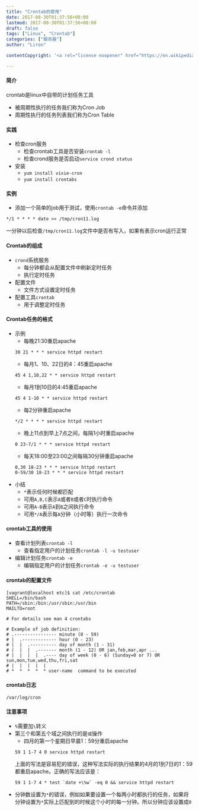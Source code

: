 ```yaml
---
title: "Crontab的使用"
date: 2017-08-30T01:37:56+08:00
lastmod: 2017-08-30T01:37:56+08:00
draft: false
tags: ["Linux", "Crontab"]
categories: ["服务器"]
author: "Liron"

contentCopyright: '<a rel="license noopener" href="https://en.wikipedia.org/wiki/Wikipedia:Text_of_Creative_Commons_Attribution-ShareAlike_3.0_Unported_License" target="_blank">Creative Commons Attribution-ShareAlike License</a>'

---
```



#### 简介
crontab是linux中自带的计划任务工具

- 被周期性执行的任务我们称为Cron Job
- 周期性执行的任务列表我们称为Cron Table

#### 实践
- 检查cron服务
    - 检查crontab工具是否安装`crontab -l`
    - 检查crond服务是否启动`service crond status`
- 安装
    - `yum install vixie-cron`
    - `yum install crontabs`

#### 实例
- 添加一个简单的job用于测试，使用`crontab -e`命令并添加
```
*/1 * * * * date >> /tmp/cron11.log
```
一分钟以后检查`/tmp/cron11.log`文件中是否有写入，如果有表示cron运行正常

#### Crontab的组成
- `crond`系统服务
    - 每分钟都会从配置文件中刷新定时任务
    - 执行定时任务
- 配置文件
    - 文件方式设置定时任务
- 配置工具`crontab`
    - 用于调整定时任务

#### Crontab任务的格式

- 示例
    - 每晚21:30重启apache
    ```
    30 21 * * * service httpd restart
    ```
    - 每月1、10、22日的4：45重启apache
    ```
    45 4 1,10,22 * * service httpd restart
    ```
    - 每月1到10日的4:45重启apache
    ```
    45 4 1-10 * * service httpd restart
    ```
    - 每2分钟重启apache
    ```
    */2 * * * * service httpd restart
    ```
    - 晚上11点到早上7点之间，每隔1小时重启apache
    ```
    0 23-7/1 * * * service httpd restart
    ```
    - 每天18:00至23:00之间每隔30分钟重启apache
    ```
    0,30 18-23 * * * service httpd restart
    0-59/30 18-23 * * * service httpd restart
    ```
- 小结
    - `*`表示任何时候都匹配
    - 可用`A,B,C`表示`A`或者`B`或者`C`时执行命令
    - 可用`A-B`表示`A`到`B`之间执行命令
    - 可用`*/A`表示每`A`分钟（小时等）执行一次命令

#### crontab工具的使用
- 查看计划列表`crontab -l`
    - 查看指定用户的计划任务`crontab -l -u testuser`
- 编辑计划任务`crontab -e`
    - 编辑指定用户的计划任务`crontab -e -u testuser`

#### crontab的配置文件

```
[vagrant@localhost etc]$ cat /etc/crontab
SHELL=/bin/bash
PATH=/sbin:/bin:/usr/sbin:/usr/bin
MAILTO=root

# For details see man 4 crontabs

# Example of job definition:
# .---------------- minute (0 - 59)
# |  .------------- hour (0 - 23)
# |  |  .---------- day of month (1 - 31)
# |  |  |  .------- month (1 - 12) OR jan,feb,mar,apr ...
# |  |  |  |  .---- day of week (0 - 6) (Sunday=0 or 7) OR sun,mon,tue,wed,thu,fri,sat
# |  |  |  |  |
# *  *  *  *  * user-name  command to be executed
```
#### crontab日志
`/var/log/cron`

#### 注意事项
- `%`需要加`\`转义
- 第三个和第五个域之间执行的是`或`操作
    - 四月的第一个星期日早晨1：59分重启apache
    ```
    59 1 1-7 4 0 service httpd restart
    ```
    上面的写法是容易犯的错误，这种写法实际的执行结果的4月的1到7日的1：59都重启apache。正确的写法应该是：
    ```
    59 1 1-7 4 * test `date +\%w` -eq 0 && service httpd restart
    ```
- 分钟数设置为`*`的错误，例如如果要设置一个每两小时都执行的任务，如果将分钟设置为`*`实际上匹配到的时候这个小时的每一分钟。所以分钟应该设置成`0`
